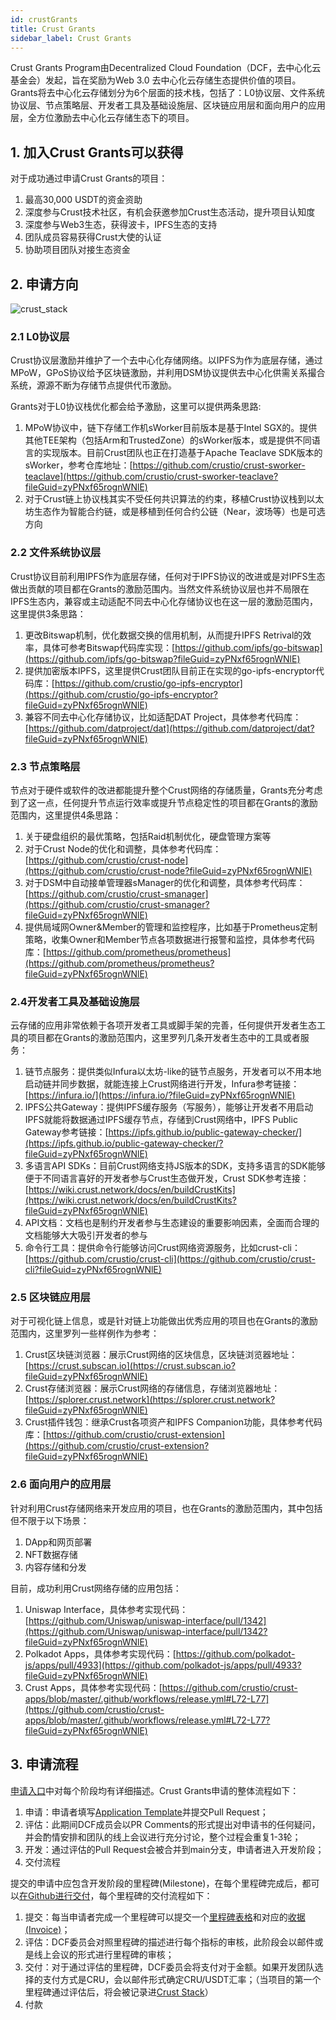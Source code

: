 ```yaml
---
id: crustGrants
title: Crust Grants
sidebar_label: Crust Grants
---
```


Crust Grants Program由Decentralized Cloud Foundation（DCF，去中心化云基金会）发起，旨在奖励为Web 3.0 去中心化云存储生态提供价值的项目。Grants将去中心化云存储划分为6个层面的技术栈，包括了：L0协议层、文件系统协议层、节点策略层、开发者工具及基础设施层、区块链应用层和面向用户的应用层，全方位激励去中心化云存储生态下的项目。

## 1. 加入Crust Grants可以获得

对于成功通过申请Crust Grants的项目：

1. 最高30,000 USDT的资金资助
2. 深度参与Crust技术社区，有机会获邀参加Crust生态活动，提升项目认知度
3. 深度参与Web3生态，获得波卡，IPFS生态的支持
4. 团队成员容易获得Crust大使的认证
5. 协助项目团队对接生态资金

## 2. 申请方向

![crust_stack](assets/general/crust-stack.png)

### 2.1 L0协议层

Crust协议层激励并维护了一个去中心化存储网络。以IPFS为作为底层存储，通过MPoW，GPoS协议给予区块链激励，并利用DSM协议提供去中心化供需关系撮合系统，源源不断为存储节点提供代币激励。

Grants对于L0协议栈优化都会给予激励，这里可以提供两条思路:

1. MPoW协议中，链下存储工作机sWorker目前版本是基于Intel SGX的。提供其他TEE架构（包括Arm和TrustedZone）的sWorker版本，或是提供不同语言的实现版本。目前Crust团队也正在打造基于Apache Teaclave SDK版本的sWorker，参考仓库地址：[https://github.com/crustio/crust-sworker-teaclave](https://github.com/crustio/crust-sworker-teaclave?fileGuid=zyPNxf65rognWNlE)
2. 对于Crust链上协议栈其实不受任何共识算法的约束，移植Crust协议栈到以太坊生态作为智能合约链，或是移植到任何合约公链（Near，波场等）也是可选方向

### 2.2 文件系统协议层

Crust协议目前利用IPFS作为底层存储，任何对于IPFS协议的改进或是对IPFS生态做出贡献的项目都在Grants的激励范围内。当然文件系统协议层也并不局限在IPFS生态内，兼容或主动适配不同去中心化存储协议也在这一层的激励范围内，这里提供3条思路：

1. 更改Bitswap机制，优化数据交换的信用机制，从而提升IPFS Retrival的效率，具体可参考Bitswap代码库实现：[https://github.com/ipfs/go-bitswap](https://github.com/ipfs/go-bitswap?fileGuid=zyPNxf65rognWNlE)
2. 提供加密版本IPFS，这里提供Crust团队目前正在实现的go-ipfs-encryptor代码库：[https://github.com/crustio/go-ipfs-encryptor](https://github.com/crustio/go-ipfs-encryptor?fileGuid=zyPNxf65rognWNlE)
3. 兼容不同去中心化存储协议，比如适配DAT Project，具体参考代码库：[https://github.com/datproject/dat](https://github.com/datproject/dat?fileGuid=zyPNxf65rognWNlE)

### 2.3 节点策略层

节点对于硬件或软件的改进都能提升整个Crust网络的存储质量，Grants充分考虑到了这一点，任何提升节点运行效率或提升节点稳定性的项目都在Grants的激励范围内，这里提供4条思路：

1. 关于硬盘组织的最优策略，包括Raid机制优化，硬盘管理方案等
2. 对于Crust Node的优化和调整，具体参考代码库：[https://github.com/crustio/crust-node](https://github.com/crustio/crust-node?fileGuid=zyPNxf65rognWNlE)
3. 对于DSM中自动接单管理器sManager的优化和调整，具体参考代码库：[https://github.com/crustio/crust-smanager](https://github.com/crustio/crust-smanager?fileGuid=zyPNxf65rognWNlE)
4. 提供局域网Owner&Member的管理和监控程序，比如基于Prometheus定制策略，收集Owner和Member节点各项数据进行报警和监控，具体参考代码库：[https://github.com/prometheus/prometheus](https://github.com/prometheus/prometheus?fileGuid=zyPNxf65rognWNlE)

### 2.4开发者工具及基础设施层

云存储的应用非常依赖于各项开发者工具或脚手架的完善，任何提供开发者生态工具的项目都在Grants的激励范围内，这里罗列几条开发者生态中的工具或者服务：

1. 链节点服务：提供类似Infura以太坊-like的链节点服务，开发者可以不用本地启动链并同步数据，就能连接上Crust网络进行开发，Infura参考链接：[https://infura.io/](https://infura.io/?fileGuid=zyPNxf65rognWNlE)
2. IPFS公共Gateway：提供IPFS缓存服务（写服务），能够让开发者不用启动IPFS就能将数据通过IPFS缓存节点，存储到Crust网络中，IPFS Public Gateway参考链接：[https://ipfs.github.io/public-gateway-checker/](https://ipfs.github.io/public-gateway-checker/?fileGuid=zyPNxf65rognWNlE)
3. 多语言API SDKs：目前Crust网络支持JS版本的SDK，支持多语言的SDK能够便于不同语言喜好的开发者参与Crust生态做开发，Crust SDK参考连接：[https://wiki.crust.network/docs/en/buildCrustKits](https://wiki.crust.network/docs/en/buildCrustKits?fileGuid=zyPNxf65rognWNlE)
4. API文档：文档也是制约开发者参与生态建设的重要影响因素，全面而合理的文档能够大大吸引开发者的参与
5. 命令行工具：提供命令行能够访问Crust网络资源服务，比如crust-cli：[https://github.com/crustio/crust-cli](https://github.com/crustio/crust-cli?fileGuid=zyPNxf65rognWNlE)

### 2.5 区块链应用层

对于可视化链上信息，或是针对链上功能做出优秀应用的项目也在Grants的激励范围内，这里罗列一些样例作为参考：

1. Crust区块链浏览器：展示Crust网络的区块信息，区块链浏览器地址：[https://crust.subscan.io](https://crust.subscan.io?fileGuid=zyPNxf65rognWNlE)
2. Crust存储浏览器：展示Crust网络的存储信息，存储浏览器地址：[https://splorer.crust.network](https://splorer.crust.network?fileGuid=zyPNxf65rognWNlE)
3. Crust插件钱包：继承Crust各项资产和IPFS Companion功能，具体参考代码库：[https://github.com/crustio/crust-extension](https://github.com/crustio/crust-extension?fileGuid=zyPNxf65rognWNlE)

### 2.6 面向用户的应用层

针对利用Crust存储网络来开发应用的项目，也在Grants的激励范围内，其中包括但不限于以下场景：

1. DApp和网页部署
2. NFT数据存储
3. 内容存储和分发

目前，成功利用Crust网络存储的应用包括：

1. Uniswap Interface，具体参考实现代码：[https://github.com/Uniswap/uniswap-interface/pull/1342](https://github.com/Uniswap/uniswap-interface/pull/1342?fileGuid=zyPNxf65rognWNlE)
2. Polkadot Apps，具体参考实现代码：[https://github.com/polkadot-js/apps/pull/4933](https://github.com/polkadot-js/apps/pull/4933?fileGuid=zyPNxf65rognWNlE)
3. Crust Apps，具体参考实现代码：[https://github.com/crustio/crust-apps/blob/master/.github/workflows/release.yml#L72-L77](https://github.com/crustio/crust-apps/blob/master/.github/workflows/release.yml#L72-L77?fileGuid=zyPNxf65rognWNlE)

## 3. 申请流程

[申请入口](https://github.com/crustio/Crust-Grants-Program?fileGuid=zyPNxf65rognWNlE)中对每个阶段均有详细描述。Crust Grants申请的整体流程如下：

1. 申请：申请者填写[Application Template](https://github.com/crustio/Crust-Grants-Program/blob/main/applications/application_template.md?fileGuid=zyPNxf65rognWNlE)并提交Pull Request；
2. 评估：此期间DCF成员会以PR Comments的形式提出对申请书的任何疑问，并会酌情安排和团队的线上会议进行充分讨论，整个过程会重复1-3轮；
3. 开发：通过评估的Pull Request会被合并到main分支，申请者进入开发阶段；
4. 交付流程

提交的申请中应包含开发阶段的里程碑(Milestone)，在每个里程碑完成后，都可以[在Github进行交付](https://github.com/crustio/Crust-Grant-Milestone-Delivery?fileGuid=zyPNxf65rognWNlE)，每个里程碑的交付流程如下：

1. 提交：每当申请者完成一个里程碑可以提交一个[里程碑表格](https://github.com/crustio/Crust-Grant-Milestone-Delivery/blob/main/deliveries/milestone-delivery-template.md?fileGuid=zyPNxf65rognWNlE)和对应的[收据(Invoice)](https://forms.gle/A7NQDDcCJYfcbSCe8?fileGuid=zyPNxf65rognWNlE)；
2. 评估：DCF委员会对照里程碑的描述进行每个指标的审核，此阶段会以邮件或是线上会议的形式进行里程碑的审核；
3. 交付：对于通过评估的里程碑，DCF委员会将支付对于金额。如果开发团队选择的支付方式是CRU，会以邮件形式确定CRU/USDT汇率；（当项目的第一个里程碑通过评估后，将会被记录进[Crust Stack](https://github.com/crustio/Crust-Grants-Program/blob/main/crust_stack.md?fileGuid=zyPNxf65rognWNlE)）
4. 付款
